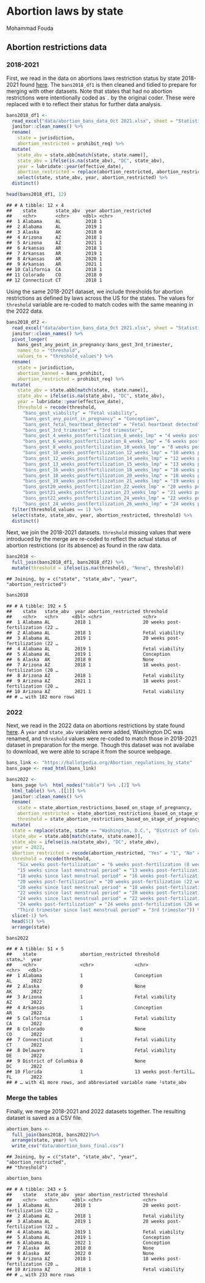 Abortion laws by state
================
Mohammad Fouda

## Abortion restrictions data

### 2018-2021

First, we read in the data on abortions laws restriction status by state
2018-2021 found [here](https://lawatlas.org/datasets/abortion-bans). The
`bans2018_df1` is then cleaned and tidied to prepare for merging with
other datasets. Note that states that had no abortion restrictions were
intentionally coded as `.` by the original coder. These were replaced
with `0` to reflect their status for further data analysis.

``` r
bans2018_df1 <-
  read_excel("data/abortion_bans_data_Oct 2021.xlsx", sheet = "Statistical Data", range = "A1:H127") %>% 
  janitor::clean_names() %>% 
  rename(
    state = jurisdiction,
    abortion_restricted = prohibit_req) %>% 
  mutate(
    state_abv = state.abb[match(state, state.name)],
    state_abv = ifelse(is.na(state_abv), "DC", state_abv),
    year = lubridate::year(effective_date),
    abortion_restricted = replace(abortion_restricted, abortion_restricted == ".", "0")) %>% 
    select(state, state_abv, year, abortion_restricted) %>% 
  distinct()

head(bans2018_df1, 12)
```

    ## # A tibble: 12 × 4
    ##    state       state_abv  year abortion_restricted
    ##    <chr>       <chr>     <dbl> <chr>              
    ##  1 Alabama     AL         2018 1                  
    ##  2 Alabama     AL         2019 1                  
    ##  3 Alaska      AK         2018 0                  
    ##  4 Arizona     AZ         2018 1                  
    ##  5 Arizona     AZ         2021 1                  
    ##  6 Arkansas    AR         2018 1                  
    ##  7 Arkansas    AR         2019 1                  
    ##  8 Arkansas    AR         2020 1                  
    ##  9 Arkansas    AR         2021 1                  
    ## 10 California  CA         2018 1                  
    ## 11 Colorado    CO         2018 0                  
    ## 12 Connecticut CT         2018 1

Using the same 2018-2021 dataset, we include thresholds for abortion
restrictions as defined by laws across the US for the states. The values
for `threshold` variable are re-coded to match codes with the same
meaning in the 2022 data.

``` r
bans2018_df2 <-
  read_excel("data/abortion_bans_data_Oct 2021.xlsx", sheet = "Statistical Data", range = "A1:Z127") %>% 
  janitor::clean_names() %>% 
  pivot_longer(
    bans_gest_any_point_in_pregnancy:bans_gest_3rd_trimester,
    names_to = "threshold",
    values_to = "threshold_values") %>% 
  rename(
    state = jurisdiction,
    abortion_banned = bans_prohibit,
    abortion_restricted = prohibit_req) %>% 
  mutate(
    state_abv = state.abb[match(state, state.name)],
    state_abv = ifelse(is.na(state_abv), "DC", state_abv),
    year = lubridate::year(effective_date),
    threshold = recode(threshold,
      "bans_gest_viability" = "Fetal viability",
      "bans_gest_any_point_in_pregnancy" = "Conception",
      "bans_gest_fetal_heartbeat_detected" = "Fetal heartbeat detected",
      "bans_gest_3rd_trimester" = "3rd trimester",
      "bans_gest_4_weeks_postfertilization_6_weeks_lmp" = "4 weeks post-fertilization (6 weeks LMP)",
      "bans_gest_6_weeks_postfertilization_8_weeks_lmp" = "6 weeks post-fertilization (8 weeks LMP)",
      "bans_gest_8_weeks_postfertilization_10_weeks_lmp" = "8 weeks post-fertilization (10 weeks LMP)",
      "bans_gest_10_weeks_postfertilization_12_weeks_lmp" = "10 weeks post-fertilization (12 weeks LMP)",
      "bans_gest_12_weeks_postfertilization_14_weeks_lmp" = "12 weeks post-fertilization (14 weeks LMP)",
      "bans_gest_13_weeks_postfertilization_15_weeks_lmp" = "13 weeks post-fertilization (15 weeks LMP)",
      "bans_gest_16_weeks_postfertilization_18_weeks_lmp" = "16 weeks post-fertilization (18 weeks LMP)",
      "bans_gest_18_weeks_postfertilization_20_weeks_lmp" = "18 weeks post-fertilization (20 weeks LMP)",
      "bans_gest_19_weeks_postfertilization_21_weeks_lmp" = "19 weeks post-fertilization (21 weeks LMP)",
      "bans_gest20_weeks_postfertilization_22_weeks_lmp" = "20 weeks post-fertilization (22 weeks LMP)",
      "bans_gest21_weeks_postfertilization_23_weeks_lmp" = "21 weeks post-fertilization (23 weeks LMP)",
      "bans_gest22_weeks_postfertilization_24_weeks_lmp" = "22 weeks post-fertilization (24 weeks LMP)",
      "bans_gest_24_weeks_postfertilization_26_weeks_lmp" = "24 weeks post-fertilization (26 weeks LMP)")) %>%
  filter(threshold_values == 1) %>% 
  select(state, state_abv, year, abortion_restricted, threshold) %>% 
  distinct()
```

Next, we join the 2018-2021 datasets. `threshold` missing values that
were introduced by the merge are re-coded to reflect the actual status
of abortion restrictions (or its absence) as found in the raw data.

``` r
bans2018 <-
  full_join(bans2018_df1, bans2018_df2) %>% 
  mutate(threshold = ifelse(is.na(threshold), "None", threshold))
```

    ## Joining, by = c("state", "state_abv", "year", "abortion_restricted")

``` r
bans2018 
```

    ## # A tibble: 192 × 5
    ##    state   state_abv  year abortion_restricted threshold                        
    ##    <chr>   <chr>     <dbl> <chr>               <chr>                            
    ##  1 Alabama AL         2018 1                   20 weeks post-fertilization (22 …
    ##  2 Alabama AL         2018 1                   Fetal viability                  
    ##  3 Alabama AL         2019 1                   20 weeks post-fertilization (22 …
    ##  4 Alabama AL         2019 1                   Fetal viability                  
    ##  5 Alabama AL         2019 1                   Conception                       
    ##  6 Alaska  AK         2018 0                   None                             
    ##  7 Arizona AZ         2018 1                   18 weeks post-fertilization (20 …
    ##  8 Arizona AZ         2018 1                   Fetal viability                  
    ##  9 Arizona AZ         2021 1                   18 weeks post-fertilization (20 …
    ## 10 Arizona AZ         2021 1                   Fetal viability                  
    ## # … with 182 more rows

### 2022

Next, we read in the 2022 data on abortions restrictions by state found
[here](https://ballotpedia.org/Abortion_regulations_by_state). A `year`
and `state_abv` variables were added, Washington DC was renamed, and
`threshold` values were re-coded to match those in 2018-2021 dataset in
preparation for the merge. Though this dataset was not availabe to
download, we were able to scrape it from the source webpage.

``` r
bans_link <- "https://ballotpedia.org/Abortion_regulations_by_state"
bans_page <- read_html(bans_link)

bans2022 <- 
  bans_page %>%  html_nodes("table") %>% .[2] %>% 
  html_table() %>% .[[1]] %>% 
  janitor::clean_names() %>% 
  rename(
    state = state_abortion_restrictions_based_on_stage_of_pregnancy,
    abortion_restricted = state_abortion_restrictions_based_on_stage_of_pregnancy_2,
    threshold = state_abortion_restrictions_based_on_stage_of_pregnancy_3) %>% 
  mutate(
  state = replace(state, state == "Washington, D.C.", "District of Columbia"),
  state_abv = state.abb[match(state, state.name)],
  state_abv = ifelse(is.na(state_abv), "DC", state_abv),
  year = 2022,
  abortion_restricted = recode(abortion_restricted, "Yes" = "1", "No" = "0"),
  threshold = recode(threshold,
    "Six weeks post-fertilization" = "6 weeks post-fertilization (8 weeks LMP)",
    "15 weeks since last menstrual period" = "13 weeks post-fertilization (15 weeks LMP)",
    "18 weeks since last menstrual period" = "16 weeks post-fertilization (18 weeks LMP)",
    "20 weeks post-fertilization" = "20 weeks post-fertilization (22 weeks LMP)",
    "20 weeks since last menstrual period" = "18 weeks post-fertilization (20 weeks LMP)",
    "22 weeks since last menstrual period" = "20 weeks post-fertilization (22 weeks LMP)",
    "24 weeks since last menstrual period" = "22 weeks post-fertilization (24 weeks LMP)",
    "24 weeks post-fertilization" = "24 weeks post-fertilization (26 weeks LMP)",
    "Third trimester since last menstrual period" = "3rd trimester")) %>% 
  slice(-1) %>% 
  head(51) %>% 
  arrange(state)

bans2022
```

    ## # A tibble: 51 × 5
    ##    state                abortion_restricted threshold              state…¹  year
    ##    <chr>                <chr>               <chr>                  <chr>   <dbl>
    ##  1 Alabama              1                   Conception             AL       2022
    ##  2 Alaska               0                   None                   AK       2022
    ##  3 Arizona              1                   Fetal viability        AZ       2022
    ##  4 Arkansas             1                   Conception             AR       2022
    ##  5 California           1                   Fetal viability        CA       2022
    ##  6 Colorado             0                   None                   CO       2022
    ##  7 Connecticut          1                   Fetal viability        CT       2022
    ##  8 Delaware             1                   Fetal viability        DE       2022
    ##  9 District of Columbia 0                   None                   DC       2022
    ## 10 Florida              1                   13 weeks post-fertili… FL       2022
    ## # … with 41 more rows, and abbreviated variable name ¹​state_abv

### Merge the tables

Finally, we merge 2018-2021 and 2022 datasets together. The resulting
dataset is saved as a CSV file.

``` r
abortion_bans <-
  full_join(bans2018, bans2022)%>% 
  arrange(state, year) %>% 
  write_csv("data/abortion_bans_final.csv")
```

    ## Joining, by = c("state", "state_abv", "year", "abortion_restricted",
    ## "threshold")

``` r
abortion_bans
```

    ## # A tibble: 243 × 5
    ##    state   state_abv  year abortion_restricted threshold                        
    ##    <chr>   <chr>     <dbl> <chr>               <chr>                            
    ##  1 Alabama AL         2018 1                   20 weeks post-fertilization (22 …
    ##  2 Alabama AL         2018 1                   Fetal viability                  
    ##  3 Alabama AL         2019 1                   20 weeks post-fertilization (22 …
    ##  4 Alabama AL         2019 1                   Fetal viability                  
    ##  5 Alabama AL         2019 1                   Conception                       
    ##  6 Alabama AL         2022 1                   Conception                       
    ##  7 Alaska  AK         2018 0                   None                             
    ##  8 Alaska  AK         2022 0                   None                             
    ##  9 Arizona AZ         2018 1                   18 weeks post-fertilization (20 …
    ## 10 Arizona AZ         2018 1                   Fetal viability                  
    ## # … with 233 more rows
